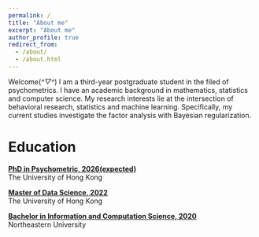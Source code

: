```yaml
---
permalink: /
title: "About me"
excerpt: "About me"
author_profile: true
redirect_from: 
  - /about/
  - /about.html
---
```



Welcome(*^▽^*) I am a third-year postgraduate student in the filed of psychometrics. I have an academic background in mathematics, statistics and computer science. My research interests lie at the intersection of behavioral research, statistics and machine learning. Specifically, my current studies investigate the factor analysis with Bayesian regularization. 


Education
======
<i class="fas fa-fw fa-graduation-cap"></i>  **[PhD in Psychometric, 2026(expected)](https://spsweb.edu.hku.hk/profile.php?sid=101483)**      
The University of Hong Kong

<i class="fas fa-fw fa-graduation-cap"></i> **[Master of Data Science, 2022](https://www.scifac.hku.hk/prospective/tpg/MDASC)**      
The University of Hong Kong

<i class="fas fa-fw fa-graduation-cap"></i> **[Bachelor in Information and Computation Science, 2020](https://www.neu.edu.cn/index.htm)**     
Northeastern University
